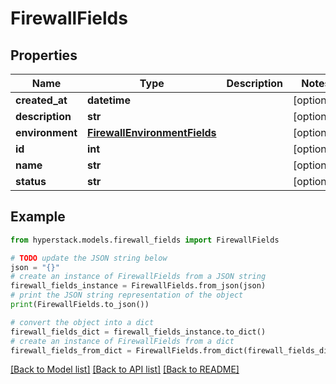 # FirewallFields


## Properties

Name | Type | Description | Notes
------------ | ------------- | ------------- | -------------
**created_at** | **datetime** |  | [optional] 
**description** | **str** |  | [optional] 
**environment** | [**FirewallEnvironmentFields**](FirewallEnvironmentFields.md) |  | [optional] 
**id** | **int** |  | [optional] 
**name** | **str** |  | [optional] 
**status** | **str** |  | [optional] 

## Example

```python
from hyperstack.models.firewall_fields import FirewallFields

# TODO update the JSON string below
json = "{}"
# create an instance of FirewallFields from a JSON string
firewall_fields_instance = FirewallFields.from_json(json)
# print the JSON string representation of the object
print(FirewallFields.to_json())

# convert the object into a dict
firewall_fields_dict = firewall_fields_instance.to_dict()
# create an instance of FirewallFields from a dict
firewall_fields_from_dict = FirewallFields.from_dict(firewall_fields_dict)
```
[[Back to Model list]](../README.md#documentation-for-models) [[Back to API list]](../README.md#documentation-for-api-endpoints) [[Back to README]](../README.md)


